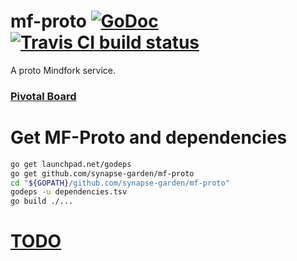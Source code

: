 # mf-proto [![GoDoc](https://godoc.org/github.com/synapse-garden/mf-proto?status.png)](http://godoc.org/github.com/synapse-garden/mf-proto) [![Travis CI build status](https://travis-ci.org/synapse-garden/mf-proto.svg)](https://travis-ci.org/synapse-garden/mf-proto)
A proto Mindfork service.

### [Pivotal Board](https://www.pivotaltracker.com/n/projects/1340094)

# Get MF-Proto and dependencies

```bash
go get launchpad.net/godeps
go get github.com/synapse-garden/mf-proto
cd "${GOPATH}/github.com/synapse-garden/mf-proto"
godeps -u dependencies.tsv
go build ./...
```

# [TODO](TODO.md)
